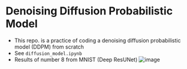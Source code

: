 # Denoising Diffusion Probabilistic Model
- This repo. is a practice of coding a denoising diffusion probabilistic model (DDPM) from scratch
- See `diffusion_model.ipynb`
- Results of number 8 from MNIST (Deep ResUNet)
![image](https://github.com/user-attachments/assets/8b44239a-f546-4de4-bf4b-b4f8856b7e49)
